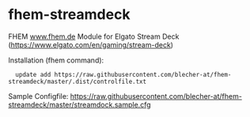 # fhem-streamdeck
FHEM www.fhem.de Module for Elgato Stream Deck (https://www.elgato.com/en/gaming/stream-deck)

Installation (fhem command): 
      
      update add https://raw.githubusercontent.com/blecher-at/fhem-streamdeck/master/.dist/controlfile.txt

Sample Configfile: https://raw.githubusercontent.com/blecher-at/fhem-streamdeck/master/streamdock.sample.cfg
